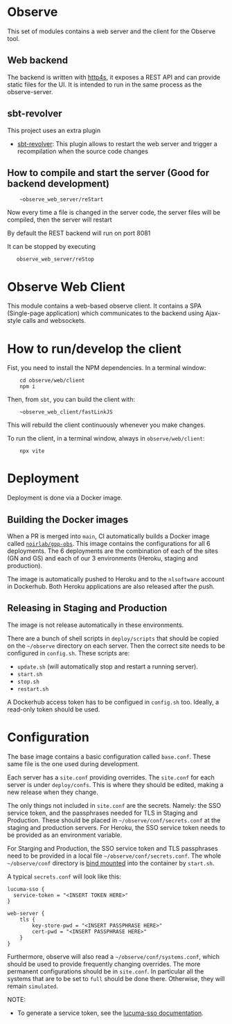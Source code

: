 # Observe

This set of modules contains a web server and the client for the Observe tool.

## Web backend

The backend is written with [http4s](http://http4s.org), it exposes a REST API and can provide static files for the UI. It is intended to run in the same process as the observe-server.

## sbt-revolver

This project uses an extra plugin

- [sbt-revolver](https://github.com/spray/sbt-revolver): This plugin allows to restart the web server and trigger a recompilation when the source code changes

## How to compile and start the server (Good for backend development)

```
    ~observe_web_server/reStart
```

Now every time a file is changed in the server code, the server files will be compiled, then the server will restart

By default the REST backend will run on port 8081

It can be stopped by executing

```
   observe_web_server/reStop
```

# Observe Web Client

This module contains a web-based observe client. It contains a SPA (Single-page application) which communicates to the backend using Ajax-style calls and websockets.

# How to run/develop the client

Fist, you need to install the NPM dependencies. In a terminal window:

```
    cd observe/web/client
    npm i
```

Then, from `sbt`, you can build the client with:

```
    ~observe_web_client/fastLinkJS
```

This will rebuild the client continuously whenever you make changes.

To run the client, in a terminal window, always in `observe/web/client`:

```
    npx vite
```

# Deployment

Deployment is done via a Docker image.

## Building the Docker images

When a PR is merged into `main`, CI automatically builds a Docker image called [`noirlab/gpp-obs`](https://hub.docker.com/repository/docker/noirlab/gpp-obs/general). This image contains the configurations for all 6 deployments. The 6 deployments are the combination of each of the sites (GN and GS) and each of our 3 environments (Heroku, staging and production).

The image is automatically pushed to Heroku and to the `nlsoftware` account in Dockerhub. Both Heroku applications are also released after the push.

## Releasing in Staging and Production

The image is not release automatically in these environments.

There are a bunch of shell scripts in `deploy/scripts` that should be copied on the `~/observe` directory on each server. Then the correct site needs to be configured in `config.sh`. These scripts are:

- `update.sh` (will automatically stop and restart a running server).
- `start.sh`
- `stop.sh`
- `restart.sh`

A Dockerhub access token has to be configued in `config.sh` too. Ideally, a read-only token should be used.

# Configuration

The base image contains a basic configuration called `base.conf`. These same file is the one used during development.

Each server has a `site.conf` providing overrides. The `site.conf` for each server is under `deploy/confs`. This is where they should be edited, making a new release when they change.

The only things not included in `site.conf` are the secrets. Namely: the SSO service token, and the passphrases needed for TLS in Staging and Production. These should be placed in `~/observe/conf/secrets.conf` at the staging and production servers. For Heroku, the SSO service token needs to be provided as an environment variable.

For Starging and Production, the SSO service token and TLS passphrases need to be provided in a local file `~/observe/conf/secrets.conf`. The whole `~/observe/conf` directory is [bind mounted](https://docs.docker.com/storage/bind-mounts/) into the container by `start.sh`.

A typical `secrets.conf` will look like this:

```
lucuma-sso {
  service-token = "<INSERT TOKEN HERE>"
}

web-server {
    tls {
        key-store-pwd = "<INSERT PASSPHRASE HERE>"
        cert-pwd = "<INSERT PASSPHRASE HERE>"
    }
}
```

Furthermore, observe will also read a `~/observe/conf/systems.conf`, which should be used to provide frequently changing overrides. The more permanent configurations should be in `site.conf`. In particular all the systems that are to be set to `full` should be done there. Otherwise, they will remain `simulated`.

NOTE:

- To generate a service token, see the [lucuma-sso documentation](https://github.com/gemini-hlsw/lucuma-sso?tab=readme-ov-file#obtaining-a-service-jwt).

